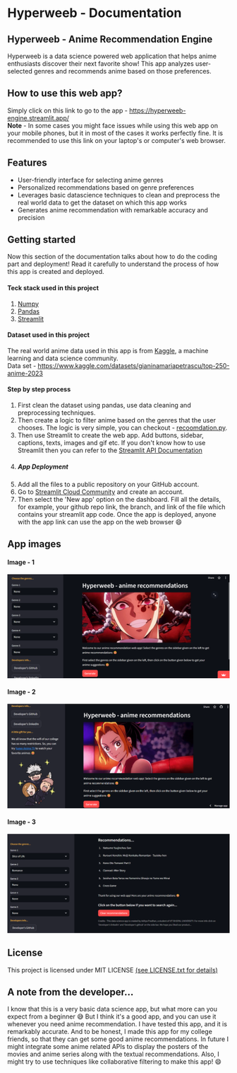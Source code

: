 # Hyperweeb - Documentation

## Hyperweeb - Anime Recommendation Engine
Hyperweeb is a data science powered web application that helps anime enthusiasts discover their next favorite show!  This app analyzes user-selected genres and recommends anime based on those preferences.

## How to use this web app?
Simply click on this link to go to the app - https://hyperweeb-engine.streamlit.app/  
**Note** -  In some cases you might face issues while using this web app on your mobile phones, but it in most of the cases it works perfectly fine. It is recommended to use this link on your laptop's or computer's web browser.

## Features
- User-friendly interface for selecting anime genres
- Personalized recommendations based on genre preferences
- Leverages basic datascience techniques to clean and preprocess the real world data to get the dataset on which this app works
- Generates anime recommendation with remarkable accuracy and precision

## Getting started
Now this section of the documentation talks about how to do the coding part and deployment! Read it carefully to understand the process of how this app is created and deployed.  


#### Teck stack used in this project 
1. [Numpy](https://numpy.org/)
2. [Pandas](https://pandas.pydata.org/)
3. [Streamlit](https://streamlit.io/)


#### Dataset used in this project 
The real world anime data used in this app is from [Kaggle](https://www.kaggle.com/), a machine learning and data science community.  
Data set - https://www.kaggle.com/datasets/gianinamariapetrascu/top-250-anime-2023


#### Step by step process
1. First clean the dataset using pandas, use data cleaning and preprocessing techniques.
2. Then create a logic to filter anime based on the genres that the user chooses. The logic is very simple, you can checkout - [recoomdation.py](https://github.com/adityapradhan202/Hyperweeb-anime-recommendation/blob/main/recommendation.py).
3. Then use Streamlit to create the web app. Add buttons, sidebar, captions, texts, images and gif etc. If you don't know how to use Streamlit then you can refer to the [Streamlit API Documentation](https://docs.streamlit.io/)
4. ##### App Deployment
  1. Add all the files to a public repository on your GitHub account.
  2. Go to [Streamlit Cloud Community](https://streamlit.io/cloud) and create an account.
  3. Then select the 'New app' option on the dashboard. Fill all the details, for example, your github repo link, the branch, and link of the file which contains your streamlit app code. Once the app is deployed, anyone with the app link can use the app on the web browser :smile:

## App images
#### Image - 1
![app_img_1](https://github.com/adityapradhan202/Hyperweeb-anime-recommendation/blob/main/hw_img_1.png?raw=true)
#### Image - 2
![app_img_2](https://github.com/adityapradhan202/Hyperweeb-anime-recommendation/blob/main/hw_img_2.png?raw=true)
#### Image - 3
![app_img_3](https://github.com/adityapradhan202/Hyperweeb-anime-recommendation/blob/main/hw_img_3.png?raw=true)

## License
This project is licensed under MIT LICENSE [(see LICENSE.txt for details)](https://github.com/adityapradhan202/Hyperweeb-anime-recommendation/blob/main/LICENSE)

## A note from the developer...
I know that this is a very basic data science app, but what more can you expect from a beginner 😅 But I think it's a good app, and you can use it whenever you need anime recommendation. I have tested this app, and it is remarkably accurate. And to be honest, I made this app for my college friends, so that they can get some good anime recommendations. In future I might integrate some anime related APIs to display the posters of the movies and anime series along with the textual recommendations. Also, I might try to use techniques like collaborative filtering to make this app! 😄

